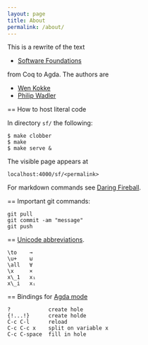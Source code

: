 ```yaml
---
layout: page
title: About
permalink: /about/
---
```


This is a rewrite of the text

* [Software Foundations](
  https://softwarefoundations.cis.upenn.edu/current/index.html
  )

from Coq to Agda. The authors are

* [Wen Kokke](
  https://github.com/wenkokke
  )
* [Philip Wadler](
  http://homepages.inf.ed.ac.uk/wadler/
  )

== How to host literal code

In directory `sf/` the following:

	$ make clobber
    $ make
    $ make serve &

The visible page appears at

    localhost:4000/sf/<permalink>

For markdown commands see [Daring Fireball](
https://daringfireball.net/projects/markdown/syntax
).

== Important git commands:

    git pull
    git commit -am "message"
    git push

== [Unicode abbreviations](
https://github.com/agda/agda/blob/master/src/data/emacs-mode/agda-input.el#L194
).

    \to    →
    \u+    ⊎
    \all   ∀
    \x     ×
	x\_1   x₁
	x\_i   xᵢ

== Bindings for [Agda mode](
http://agda.readthedocs.io/en/latest/tools/emacs-mode.html
)

    ?            create hole
    {!...!}      create holde
    C-c C-l      reload
    C-c C-c x    split on variable x 
    C-c C-space  fill in hole
    
